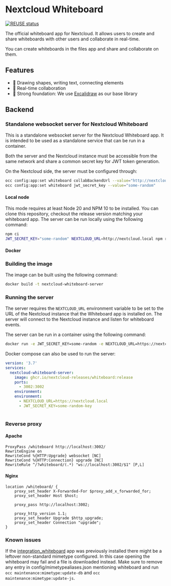 <!--
  - SPDX-FileCopyrightText: 2024 Nextcloud GmbH and Nextcloud contributors
  - SPDX-License-Identifier: AGPL-3.0-or-later
-->

# Nextcloud Whiteboard

[![REUSE status](https://api.reuse.software/badge/github.com/nextcloud/whiteboard)](https://api.reuse.software/info/github.com/nextcloud/whiteboard)

The official whiteboard app for Nextcloud. It allows users to create and share whiteboards with other users and collaborate in real-time.

You can create whiteboards in the files app and share and collaborate on them.

## Features

- 🎨 Drawing shapes, writing text, connecting elements
- 📝 Real-time collaboration
- 💪 Strong foundation: We use [Excalidraw](https://github.com/excalidraw/excalidraw) as our base library

## Backend

### Standalone websocket server for Nextcloud Whiteboard

This is a standalone websocket server for the Nextcloud Whiteboard app. It is intended to be used as a standalone service that can be run in a container.

Both the server and the Nextcloud instance must be accessible from the same network and share a common secret key for JWT token generation.

On the Nextcloud side, the server must be configured through:

```bash
occ config:app:set whiteboard collabBackendUrl --value="http://nextcloud.local:3002"
occ config:app:set whiteboard jwt_secret_key --value="some-random"
```

#### Local node

This mode requires at least Node 20 and NPM 10 to be installed. You can clone this repository, checkout the release version matching your whiteboard app.
The server can be run locally using the following command:

```bash
npm ci
JWT_SECRET_KEY="some-random" NEXTCLOUD_URL=http://nextcloud.local npm run server:start
```

#### Docker

### Building the image

The image can be built using the following command:

```bash
docker build -t nextcloud-whiteboard-server
```

### Running the server

The server requires the `NEXTCLOUD_URL` environment variable to be set to the URL of the Nextcloud instance that the Whiteboard app is installed on. The server will connect to the Nextcloud instance and listen for whiteboard events.

The server can be run in a container using the following command:

```bash
docker run -e JWT_SECRET_KEY=some-random -e NEXTCLOUD_URL=https://nextcloud.local --restart unless-stopped -d ghcr.io/nextcloud-releases/whiteboard:release
```

Docker compose can also be used to run the server:

```yaml
version: '3.7'
services:
  nextcloud-whiteboard-server:
    image: ghcr.io/nextcloud-releases/whiteboard:release
    ports:
      - 3002:3002
    environment:
    environment:
      - NEXTCLOUD_URL=https://nextcloud.local
      - JWT_SECRET_KEY=some-random-key
      
```

### Reverse proxy

#### Apache

```
ProxyPass /whiteboard http://localhost:3002/
RewriteEngine on
RewriteCond %{HTTP:Upgrade} websocket [NC]
RewriteCond %{HTTP:Connection} upgrade [NC]
RewriteRule ^/?whiteboard/(.*) "ws://localhost:3002/$1" [P,L]
```

#### Nginx

```
location /whiteboard/ {
	proxy_set_header X-Forwarded-For $proxy_add_x_forwarded_for;
	proxy_set_header Host $host;
	
	proxy_pass http://localhost:3002;
	
	proxy_http_version 1.1;
	proxy_set_header Upgrade $http_upgrade;
	proxy_set_header Connection "upgrade";
}
```

### Known issues

If the [integration_whiteboard](https://github.com/nextcloud/integration_whiteboard) app was previously installed there might be a leftover non-standard mimetype configured. In this case opening the whiteboard may fail and a file is downloaded instead. Make sure to remove any entry in config/mimetypealiases.json mentioning whiteboard and run `occ maintenance:mimetype:update-db` and `occ maintenance:mimetype:update-js`.
